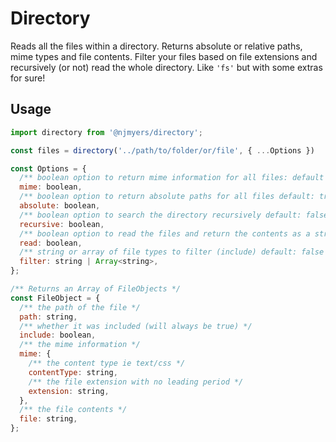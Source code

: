 # Directory

Reads all the files within a directory. Returns absolute or relative paths, mime types and file contents. Filter your files based on file extensions and recursively (or not) read the whole directory. Like `'fs'` but with some extras for sure!

## Usage

```js
import directory from '@njmyers/directory';

const files = directory('../path/to/folder/or/file', { ...Options })

const Options = {
  /** boolean option to return mime information for all files: default false */
  mime: boolean,
  /** boolean option to return absolute paths for all files default: true */
  absolute: boolean,
  /** boolean option to search the directory recursively default: false */
  recursive: boolean,
  /** boolean option to read the files and return the contents as a string default: false */
  read: boolean,
  /** string or array of file types to filter (include) default: false */
  filter: string | Array<string>,
};

/** Returns an Array of FileObjects */
const FileObject = {
  /** the path of the file */
  path: string,
  /** whether it was included (will always be true) */
  include: boolean,
  /** the mime information */
  mime: {
    /** the content type ie text/css */
    contentType: string,
    /** the file extension with no leading period */
    extension: string,
  },
  /** the file contents */
  file: string,
};
```